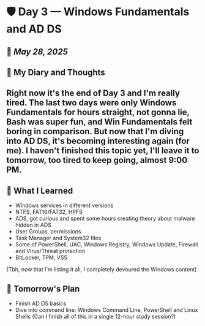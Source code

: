 # 🛡️ Day 3 — Windows Fundamentals and AD DS

📅 _May 28, 2025_
---
## 💬 My Diary and Thoughts

Right now it's the end of Day 3 and I'm really tired. The last two days were only Windows Fundamentals for hours straight,
not gonna lie, Bash was super fun, and Win Fundamentals felt boring in comparison. But now that I'm diving into AD DS, it's becoming interesting again (for me).
I haven't finished this topic yet, I'll leave it to tomorrow, too tired to keep going, almost 9:00 PM.
---
## 🧠 What I Learned
+ Windows services in different versions
+ NTFS, FAT16/FAT32, HPFS
+ ADS, got curious and spent some hours creating theory about malware hidden in ADS
+ User Groups, permissions
+ Task Manager and System32 files
+ Some of PowerShell, UAC, Windows Registry, Windows Update, Firewall and Virus/Threat protection
+ BitLocker, TPM, VSS

(Tbh, now that I'm listing it all, I completely devoured the Windows content)

## 🔄 Tomorrow's Plan
+ Finish AD DS basics
+ Dive into command line: Windows Command Line, PowerShell and Linux Shells (Can I finish all of this in a single 12-hour study session?)
